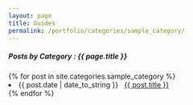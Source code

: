 ```yaml
---
layout: page
title: Guides
permalink: /portfolio/categories/sample_category/
---
```


<h5> Posts by Category : {{ page.title }} </h5>

<div class="card">
{% for post in site.categories.sample_category %}
 <li class="category-posts"><span>{{ post.date | date_to_string }}</span> &nbsp; <a href="{{ post.url }}">{{ post.title }}</a></li>
{% endfor %}
</div>